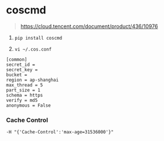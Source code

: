 # coscmd

> https://cloud.tencent.com/document/product/436/10976

1. `pip install coscmd`

2. `vi ~/.cos.conf`

```vim
[common]
secret_id =
secret_key =
bucket =
region = ap-shanghai
max_thread = 5
part_size = 1
schema = https
verify = md5
anonymous = False
```

### Cache Control

`-H "{'Cache-Control':'max-age=31536000'}"`
